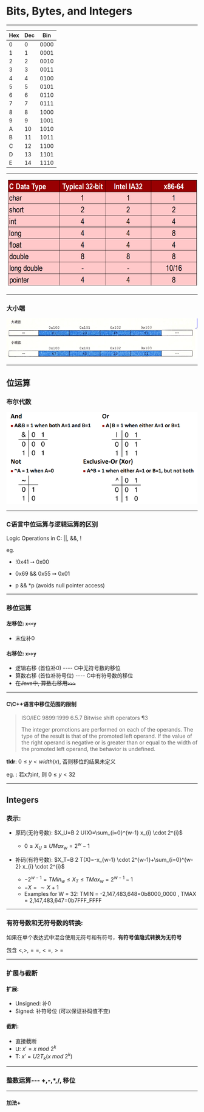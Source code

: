# Bits, Bytes, and Integers





----

| Hex  | Dec  | Bin  |
| ---- | ---- | ---- |
| 0    | 0    | 0000 |
| 1    | 1    | 0001 |
| 2    | 2    | 0010 |
| 3    | 3    | 0011 |
| 4    | 4    | 0100 |
| 5    | 5    | 0101 |
| 6    | 6    | 0110 |
| 7    | 7    | 0111 |
| 8    | 8    | 1000 |
| 9    | 9    | 1001 |
| A    | 10   | 1010 |
| B    | 11   | 1011 |
| C    | 12   | 1100 |
| D    | 13   | 1101 |
| E    | 14   | 1110 |

----

![image-20220913132102181](ics1.assets/image-20220913132102181.png)

---

### 大小端

![image-20220913132603624](ics1.assets/image-20220913132603624.png)

---

## 位运算

### 布尔代数

![image-20220913132632618](ics1.assets/image-20220913132632618.png)

---

### C语言中位运算与逻辑运算的区别

Logic Operations in C: ||, &&, !

eg. 

+ !0x41 ➙ 0x00

+ 0x69 && 0x55 ➙ 0x01

+ p && *p (avoids null pointer access)

---

### 移位运算

#### 左移位: `x<<y`

+ 末位补0

#### 右移位: `x>>y`

+ 逻辑右移 (首位补0) ---- C中无符号数的移位
+ 算数右移 (首位补符号位) ---- C中有符号数的移位
+ ~~在Java中, 算数右移用`>>>`~~

---

#### C\C++语言中移位范围的限制

> ISO/IEC 9899:1999 6.5.7 Bitwise shift operators ¶3
>
> The integer promotions are performed on each of the operands. The type of the result is that of the promoted left operand. If the value of the right operand is negative or is greater than or equal to the width of the promoted left operand, the behavior is undefined.

**tldr**: $0\le y<width(x)$, 否则移位的结果未定义

eg. : 若x为int, 则 $0\le y<32$

---

## Integers

### 表示:

+ 原码(无符号数): $X_U=B 2 U(X)=\sum_{i=0}^{w-1} x_{i} \cdot 2^{i}$
  + $0\le X_U \le UMax_w=2^w-1$

+ 补码(有符号数): $X_T=B 2 T(X)=-x_{w-1} \cdot 2^{w-1}+\sum_{i=0}^{w-2} x_{i} \cdot 2^{i}$
  + $-2^{w-1}=TMin_w \le X_T \le TMax_w=2^{w-1}-1$
  + $-X= \sim X+1$
  + Examples for W = 32: TMIN = -2,147,483,648=0b8000_0000 , TMAX = 2,147,483,647=0b7FFF_FFFF

---

### 有符号数和无符号数的转换:

如果在单个表达式中混合使用无符号和有符号，**有符号值隐式转换为无符号**

包含 $<, >,==, <=, >=$

---

### 扩展与截断

#### 扩展:

+ Unsigned: 补0
+ Signed: 补符号位 (可以保证补码值不变)

#### 截断:

+ 直接截断
+ U: $x'=x \ mod \ 2^k$
+ T:  $x'=U2T_k(x \ mod \ 2^k)$

---

### 整数运算--- +,-,*,/, 移位

---

#### 加法+


